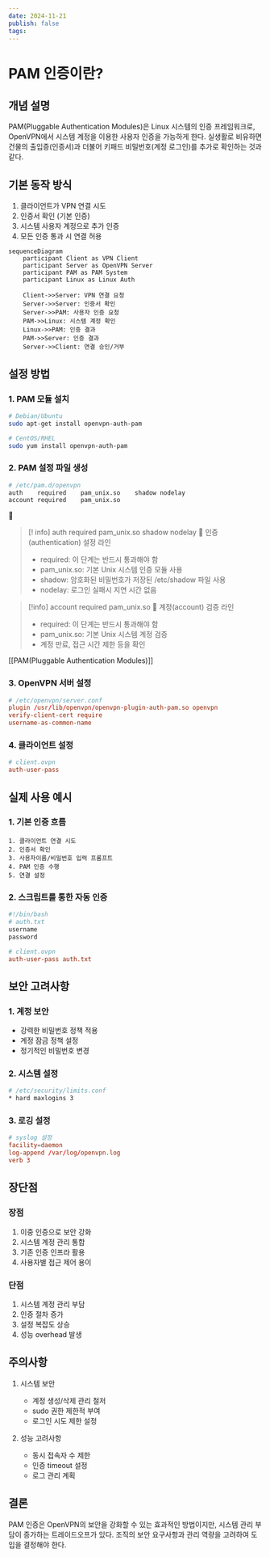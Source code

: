```yaml
---
date: 2024-11-21
publish: false
tags:
---
```

# PAM 인증이란?

## 개념 설명
PAM(Pluggable Authentication Modules)은 Linux 시스템의 인증 프레임워크로, OpenVPN에서 시스템 계정을 이용한 사용자 인증을 가능하게 한다. 실생활로 비유하면 건물의 출입증(인증서)과 더불어 키패드 비밀번호(계정 로그인)를 추가로 확인하는 것과 같다.

## 기본 동작 방식
1. 클라이언트가 VPN 연결 시도
2. 인증서 확인 (기본 인증)
3. 시스템 사용자 계정으로 추가 인증
4. 모든 인증 통과 시 연결 허용

```mermaid
sequenceDiagram
    participant Client as VPN Client
    participant Server as OpenVPN Server
    participant PAM as PAM System
    participant Linux as Linux Auth

    Client->>Server: VPN 연결 요청
    Server->>Server: 인증서 확인
    Server->>PAM: 사용자 인증 요청
    PAM->>Linux: 시스템 계정 확인
    Linux->>PAM: 인증 결과
    PAM->>Server: 인증 결과
    Server->>Client: 연결 승인/거부
```

## 설정 방법

### 1. PAM 모듈 설치
```bash
# Debian/Ubuntu
sudo apt-get install openvpn-auth-pam

# CentOS/RHEL
sudo yum install openvpn-auth-pam
```

### 2. PAM 설정 파일 생성
```bash
# /etc/pam.d/openvpn
auth    required    pam_unix.so    shadow nodelay
account required    pam_unix.so
```

> [! info] auth required pam_unix.so shadow nodelay
> 📍 인증(authentication) 설정 라인
> - required: 이 단계는 반드시 통과해야 함
> - pam_unix.so: 기본 Unix 시스템 인증 모듈 사용
> - shadow: 암호화된 비밀번호가 저장된 /etc/shadow 파일 사용
> - nodelay: 로그인 실패시 지연 시간 없음

> [!info] account required pam_unix.so
> 📍 계정(account) 검증 라인
> - required: 이 단계는 반드시 통과해야 함
> - pam_unix.so: 기본 Unix 시스템 계정 검증
> - 계정 만료, 접근 시간 제한 등을 확인

[[PAM(Pluggable Authentication Modules)]]
### 3. OpenVPN 서버 설정
```conf
# /etc/openvpn/server.conf
plugin /usr/lib/openvpn/openvpn-plugin-auth-pam.so openvpn
verify-client-cert require
username-as-common-name
```

### 4. 클라이언트 설정
```conf
# client.ovpn
auth-user-pass
```

## 실제 사용 예시

### 1. 기본 인증 흐름
```plaintext
1. 클라이언트 연결 시도
2. 인증서 확인
3. 사용자이름/비밀번호 입력 프롬프트
4. PAM 인증 수행
5. 연결 설정
```

### 2. 스크립트를 통한 자동 인증
```bash
#!/bin/bash
# auth.txt
username
password
```
```conf
# client.ovpn
auth-user-pass auth.txt
```

## 보안 고려사항

### 1. 계정 보안
- 강력한 비밀번호 정책 적용
- 계정 잠금 정책 설정
- 정기적인 비밀번호 변경

### 2. 시스템 설정
```bash
# /etc/security/limits.conf
* hard maxlogins 3
```

### 3. 로깅 설정
```conf
# syslog 설정
facility=daemon
log-append /var/log/openvpn.log
verb 3
```

## 장단점

### 장점
1. 이중 인증으로 보안 강화
2. 시스템 계정 관리 통합
3. 기존 인증 인프라 활용
4. 사용자별 접근 제어 용이

### 단점
1. 시스템 계정 관리 부담
2. 인증 절차 증가
3. 설정 복잡도 상승
4. 성능 overhead 발생

## 주의사항
1. 시스템 보안
   - 계정 생성/삭제 관리 철저
   - sudo 권한 제한적 부여
   - 로그인 시도 제한 설정

2. 성능 고려사항
   - 동시 접속자 수 제한
   - 인증 timeout 설정
   - 로그 관리 계획

## 결론
PAM 인증은 OpenVPN의 보안을 강화할 수 있는 효과적인 방법이지만, 시스템 관리 부담이 증가하는 트레이드오프가 있다. 조직의 보안 요구사항과 관리 역량을 고려하여 도입을 결정해야 한다.